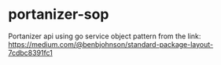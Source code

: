 # portanizer-sop

Portanizer api using go service object pattern from the link: https://medium.com/@benbjohnson/standard-package-layout-7cdbc8391fc1
